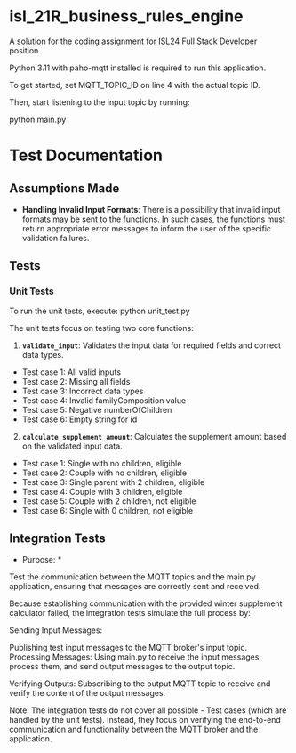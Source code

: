 # isl_21R_business_rules_engine
A solution for the coding assignment for ISL24 Full Stack Developer position.

Python 3.11 with paho-mqtt installed is required to run this application.

To get started, set MQTT_TOPIC_ID on line 4 with the actual topic ID.

Then, start listening to the input topic by running:

python main.py

# Test Documentation

## Assumptions Made

- **Handling Invalid Input Formats**: There is a possibility that invalid input formats may be sent to the functions. In such cases, the functions must return appropriate error messages to inform the user of the specific validation failures.

## Tests

### Unit Tests
To run the unit tests, execute:
python unit_test.py

The unit tests focus on testing two core functions:

1. **`validate_input`**: Validates the input data for required fields and correct data types.
 - Test case 1: All valid inputs
 - Test case 2: Missing all fields
 - Test case 3: Incorrect data types
 - Test case 4: Invalid familyComposition value
 - Test case 5: Negative numberOfChildren
 - Test case 6: Empty string for id

2. **`calculate_supplement_amount`**: Calculates the supplement amount based on the validated input data.
 - Test case 1: Single with no children, eligible
 - Test case 2: Couple with no children, eligible
 - Test case 3: Single parent with 2 children, eligible
 - Test case 4: Couple with 3 children, eligible
 - Test case 5: Couple with 2 children, not eligible
 - Test case 6: Single with 0 children, not eligible

## Integration Tests
* Purpose: *

Test the communication between the MQTT topics and the main.py application, ensuring that messages are correctly sent and received.

Because establishing communication with the provided winter supplement calculator failed, the integration tests simulate the full process by:

Sending Input Messages: 

Publishing test input messages to the MQTT broker's input topic.
Processing Messages: Using main.py to receive the input messages, process them, and send output messages to the output topic.

Verifying Outputs: 
Subscribing to the output MQTT topic to receive and verify the content of the output messages.

Note: The integration tests do not cover all possible  - Test cases (which are handled by the unit tests). Instead, they focus on verifying the end-to-end communication and functionality between the MQTT broker and the application.